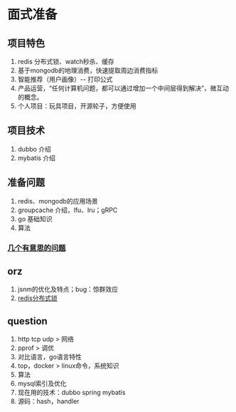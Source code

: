 # 面式准备

## 项目特色

1. redis 分布式锁、watch秒杀、缓存
2. 基于mongodb的地理消费，快速提取周边消费指标
3. 智能推荐（用户画像）-- 打印公式
4. 产品运营，“任何计算机问题，都可以通过增加一个中间层得到解决”，微互动的概念。
5. 个人项目：玩具项目，开源轮子，方便使用

## 项目技术

1. dubbo 介绍
2. mybatis 介绍

## 准备问题

1. redis、mongodb的应用场景
2. groupcache 介绍，lfu、lru；gRPC
3. go 基础知识
4. 算法



### [几个有意思的问题](http://blog.csdn.net/chen825919148/article/details/8053955)

## orz

1. jsnm的优化及特点；bug：惊群效应
2. [redis分布式锁](/DB/redis-lock.html)

## question

1. http tcp udp > 网络
2. pprof > 调优
3. 对比语言，go语言特性
4. top，docker > linux命令，系统知识
5. 算法
6. mysql索引及优化
7. 现在用的技术：dubbo spring mybatis
8. 源码：hash，handler